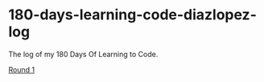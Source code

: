 # 180-days-learning-code-diazlopez-log
The log of my 180 Days Of Learning to Code.

[Round 1](R1.md)
